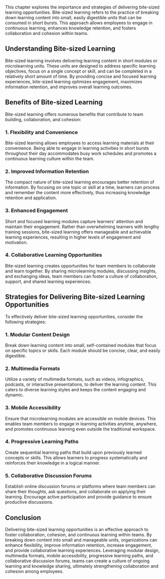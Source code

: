 
This chapter explores the importance and strategies of delivering bite-sized learning opportunities. Bite-sized learning refers to the practice of breaking down learning content into small, easily digestible units that can be consumed in short bursts. This approach allows employees to engage in continuous learning, enhances knowledge retention, and fosters collaboration and cohesion within teams.

Understanding Bite-sized Learning
---------------------------------

Bite-sized learning involves delivering learning content in short modules or microlearning units. These units are designed to address specific learning objectives, focus on a single concept or skill, and can be completed in a relatively short amount of time. By providing concise and focused learning experiences, bite-sized learning optimizes engagement, maximizes information retention, and improves overall learning outcomes.

Benefits of Bite-sized Learning
-------------------------------

Bite-sized learning offers numerous benefits that contribute to team building, collaboration, and cohesion:

### 1\. Flexibility and Convenience

Bite-sized learning allows employees to access learning materials at their convenience. Being able to engage in learning activities in short bursts throughout their day accommodates busy work schedules and promotes a continuous learning culture within the team.

### 2\. Improved Information Retention

The compact nature of bite-sized learning encourages better retention of information. By focusing on one topic or skill at a time, learners can process and remember the content more effectively, thus increasing knowledge retention and application.

### 3\. Enhanced Engagement

Short and focused learning modules capture learners' attention and maintain their engagement. Rather than overwhelming learners with lengthy training sessions, bite-sized learning offers manageable and achievable learning experiences, resulting in higher levels of engagement and motivation.

### 4\. Collaborative Learning Opportunities

Bite-sized learning creates opportunities for team members to collaborate and learn together. By sharing microlearning modules, discussing insights, and exchanging ideas, team members can foster a culture of collaboration, support, and shared learning experiences.

Strategies for Delivering Bite-sized Learning Opportunities
-----------------------------------------------------------

To effectively deliver bite-sized learning opportunities, consider the following strategies:

### 1\. Modular Content Design

Break down learning content into small, self-contained modules that focus on specific topics or skills. Each module should be concise, clear, and easily digestible.

### 2\. Multimedia Formats

Utilize a variety of multimedia formats, such as videos, infographics, podcasts, or interactive presentations, to deliver the learning content. This caters to diverse learning styles and keeps the content engaging and dynamic.

### 3\. Mobile Accessibility

Ensure that microlearning modules are accessible on mobile devices. This enables team members to engage in learning activities anytime, anywhere, and promotes continuous learning even outside the traditional workspace.

### 4\. Progressive Learning Paths

Create sequential learning paths that build upon previously learned concepts or skills. This allows learners to progress systematically and reinforces their knowledge in a logical manner.

### 5\. Collaborative Discussion Forums

Establish online discussion forums or platforms where team members can share their thoughts, ask questions, and collaborate on applying their learning. Encourage active participation and provide guidance to ensure productive discussions.

Conclusion
----------

Delivering bite-sized learning opportunities is an effective approach to foster collaboration, cohesion, and continuous learning within teams. By breaking down content into small and manageable units, organizations can enhance flexibility, improve information retention, increase engagement, and provide collaborative learning experiences. Leveraging modular design, multimedia formats, mobile accessibility, progressive learning paths, and collaborative discussion forums, teams can create a culture of ongoing learning and knowledge sharing, ultimately strengthening collaboration and cohesion among employees.
